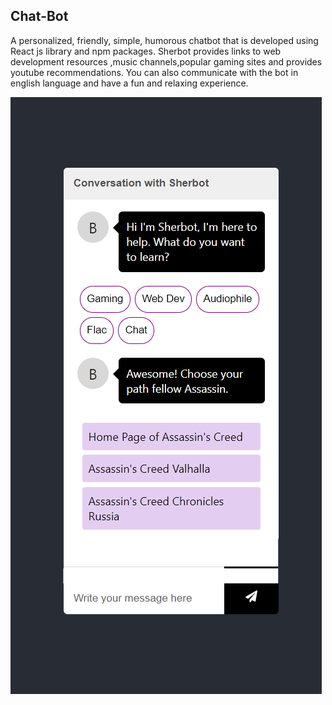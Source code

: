 ## Chat-Bot
A personalized, friendly, simple, humorous chatbot that is developed using React js library and npm packages. Sherbot provides links to web development resources ,music channels,popular gaming sites and provides youtube recommendations. You can also communicate with the bot in english language and have a fun and relaxing experience.



<div class="col">
      <img align="left" src="https://github.com/jelonmusk/sherbot/blob/master/screenshots/screencapture-1.png" class="card-img" alt="" />
    </div>
